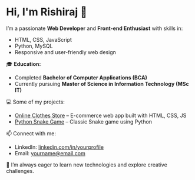 # Hi, I'm Rishiraj 👋

I’m a passionate **Web Developer** and **Front-end Enthusiast** with skills in:

- HTML, CSS, JavaScript
- Python, MySQL
- Responsive and user-friendly web design

🎓 **Education:**  
- Completed **Bachelor of Computer Applications (BCA)**  
- Currently pursuing **Master of Science in Information Technology (MSc IT)**  

💻 Some of my projects:  
- [Online Clothes Store](#) – E-commerce web app built with HTML, CSS, JS  
- [Python Snake Game](#) – Classic Snake game using Python  

📫 Connect with me:  
- LinkedIn: [linkedin.com/in/yourprofile](https://www.linkedin.com/in/rishiraj-darji-59435b328)  
- Email: yourname@email.com  

🌱 I’m always eager to learn new technologies and explore creative challenges.
